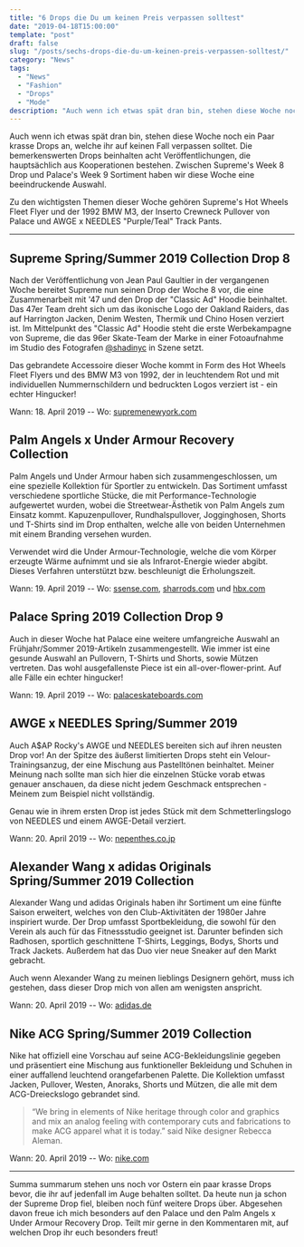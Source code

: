 ```yaml
---
title: "6 Drops die Du um keinen Preis verpassen solltest"
date: "2019-04-18T15:00:00"
template: "post"
draft: false
slug: "/posts/sechs-drops-die-du-um-keinen-preis-verpassen-solltest/"
category: "News"
tags:
  - "News"
  - "Fashion"
  - "Drops"
  - "Mode"
description: "Auch wenn ich etwas spät dran bin, stehen diese Woche noch ein Paar krasse Drops an, welche ihr auf keinen Fall verpassen solltet. Die bemerkenswerten Drops beinhalten acht Veröffentlichungen, die hauptsächlich aus Kooperationen bestehen. Zwischen Supreme's Week 8 Drop und Palace's Week 9 Sortiment haben wir diese Woche eine beeindruckende Auswahl."
---
```

Auch wenn ich etwas spät dran bin, stehen diese Woche noch ein Paar krasse Drops an, welche ihr auf keinen Fall verpassen solltet. Die bemerkenswerten Drops beinhalten acht Veröffentlichungen, die hauptsächlich aus Kooperationen bestehen. Zwischen Supreme's Week 8 Drop und Palace's Week 9 Sortiment haben wir diese Woche eine beeindruckende Auswahl.

Zu den wichtigsten Themen dieser Woche gehören Supreme's Hot Wheels Fleet Flyer und der 1992 BMW M3, der Inserto Crewneck Pullover von Palace und AWGE x NEEDLES "Purple/Teal" Track Pants.

---
## Supreme Spring/Summer 2019 Collection Drop 8

Nach der Veröffentlichung von Jean Paul Gaultier in der vergangenen Woche bereitet Supreme nun seinen Drop der Woche 8 vor, die eine Zusammenarbeit mit '47 und den Drop der "Classic Ad" Hoodie beinhaltet. Das 47er Team dreht sich um das ikonische Logo der Oakland Raiders, das auf Harrington Jacken, Denim Westen, Thermik und Chino Hosen verziert ist. Im Mittelpunkt des "Classic Ad" Hoodie steht die erste Werbekampagne von Supreme, die das 96er Skate-Team der Marke in einer Fotoaufnahme im Studio des Fotografen [@shadinyc](https://www.instagram.com/shadinyc/) in Szene setzt. 

Das gebrandete Accessoire dieser Woche kommt in Form des Hot Wheels Fleet Flyers und des BMW M3 von 1992, der in leuchtendem Rot und mit individuellen Nummernschildern und bedruckten Logos verziert ist - ein echter Hingucker!

Wann: 18. April 2019 -- Wo: <a href="https://www.supremenewyork.com/shop" target="_blank">supremenewyork.com</a>

## Palm Angels x Under Armour Recovery Collection

Palm Angels und Under Armour haben sich zusammengeschlossen, um eine spezielle Kollektion für Sportler zu entwickeln. Das Sortiment umfasst verschiedene sportliche Stücke, die mit Performance-Technologie aufgewertet wurden, wobei die Streetwear-Ästhetik von Palm Angels zum Einsatz kommt. Kapuzenpullover, Rundhalspullover, Jogginghosen, Shorts und T-Shirts sind im Drop enthalten, welche alle von beiden Unternehmen mit einem Branding versehen wurden. 

Verwendet wird die Under Armour-Technologie, welche die vom Körper erzeugte Wärme aufnimmt und sie als Infrarot-Energie wieder abgibt. Dieses Verfahren unterstützt bzw. beschleunigt die Erholungszeit.

Wann: 19. April 2019 -- Wo: <a href="https://www.ssense.com" target="_blank">ssense.com</a>, <a href="https://www.harrods.com/en-gb" target="_blank">sharrods.com</a> und <a href="https://hbx.com/brands/palm-angels" target="_blank">hbx.com</a>

## Palace Spring 2019 Collection Drop 9

Auch in dieser Woche hat Palace eine weitere umfangreiche Auswahl an Frühjahr/Sommer 2019-Artikeln zusammengestellt. Wie immer ist eine gesunde Auswahl an Pullovern, T-Shirts und Shorts, sowie Mützen vertreten. Das wohl ausgefallenste Piece ist ein all-over-flower-print. Auf alle Fälle ein echter hingucker!

Wann: 19. April 2019 -- Wo: <a href="https://www.palaceskateboards.com" target="_blank">palaceskateboards.com</a>

## AWGE x NEEDLES Spring/Summer 2019

Auch A$AP Rocky's AWGE und NEEDLES bereiten sich auf ihren neusten Drop vor! An der Spitze des äußerst limitierten Drops steht ein Velour-Trainingsanzug, der eine Mischung aus Pastelltönen beinhaltet. Meiner Meinung nach sollte man sich hier die einzelnen Stücke vorab etwas genauer anschauen, da diese nicht jedem Geschmack entsprechen - Meinem zum Beispiel nicht vollständig.

Genau wie in ihrem ersten Drop ist jedes Stück mit dem Schmetterlingslogo von NEEDLES und einem AWGE-Detail verziert.

Wann: 20. April 2019 -- Wo: <a href="http://www.nepenthes.co.jp/topics/740/j740.html" target="_blank">nepenthes.co.jp</a>

## Alexander Wang x adidas Originals Spring/Summer 2019 Collection

Alexander Wang und adidas Originals haben ihr Sortiment um eine fünfte Saison erweitert, welches von den Club-Aktivitäten der 1980er Jahre inspiriert wurde. Der Drop umfasst Sportbekleidung, die sowohl für den Verein als auch für das Fitnessstudio geeignet ist. Darunter befinden sich Radhosen, sportlich geschnittene T-Shirts, Leggings, Bodys, Shorts und Track Jackets. Außerdem hat das Duo vier neue Sneaker auf den Markt gebracht.

Auch wenn Alexander Wang zu meinen lieblings Designern gehört, muss ich gestehen, dass dieser Drop mich von allen am wenigsten anspricht. 

Wann: 20. April 2019 -- Wo: <a href="https://www.adidas.de" target="_blank">adidas.de</a>

## Nike ACG Spring/Summer 2019 Collection

Nike hat offiziell eine Vorschau auf seine ACG-Bekleidungslinie gegeben und präsentiert eine Mischung aus funktioneller Bekleidung und Schuhen in einer auffallend leuchtend orangefarbenen Palette. Die Kollektion umfasst Jacken, Pullover, Westen, Anoraks, Shorts und Mützen, die alle mit dem ACG-Dreieckslogo gebrandet sind. 

> “We bring in elements of Nike heritage through color and graphics and mix an analog feeling with contemporary cuts and fabrications to make ACG apparel what it is today.” said Nike designer Rebecca Aleman.

Wann: 20. April 2019 -- Wo: <a href="https://www.nike.com/de/" target="_blank">nike.com</a>

---

Summa summarum stehen uns noch vor Ostern ein paar krasse Drops bevor, die ihr auf jedenfall im Auge behalten solltet. Da heute nun ja schon der Supreme Drop fiel, bleiben noch fünf weitere Drops über. Abgesehen davon freue ich mich besonders auf den Palace und den Palm Angels x Under Armour Recovery Drop. Teilt mir gerne in den Kommentaren mit, auf welchen Drop ihr euch besonders freut!